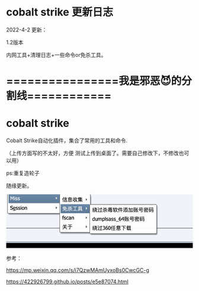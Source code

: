 # cobalt strike 更新日志


2022-4-2 更新：

1.2版本

内网工具+清理日志+一些命令or免杀工具。




# ================我是邪恶😈的分割线============


# cobalt strike 

Cobalt Strike自动化插件，集合了常用的工具和命令.

（上传方面写的不太好，方便 测试上传到桌面了。需要自己修改下，不修改也可以用）

ps:重复造轮子

随缘更新。


![image](https://github.com/yuag/cobalt-strike/blob/main/images/3.png)


参考：

https://mp.weixin.qq.com/s/i7QzwMAmUyxoBs0CwcGC-g

https://422926799.github.io/posts/e5e87074.html

